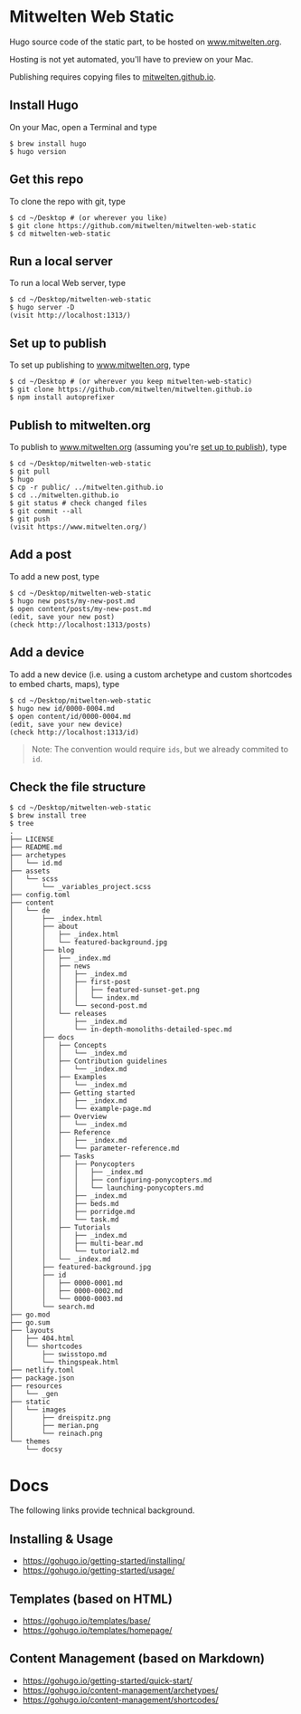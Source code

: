 # Mitwelten Web Static
Hugo source code of the static part, to be hosted on www.mitwelten.org.

Hosting is not yet automated, you'll have to preview on your Mac.

Publishing requires copying files to [mitwelten.github.io](https://github.com/mitwelten/mitwelten.github.io).

## Install Hugo
On your Mac, open a Terminal and type

```
$ brew install hugo
$ hugo version
```

## Get this repo
To clone the repo with git, type

```
$ cd ~/Desktop # (or wherever you like)
$ git clone https://github.com/mitwelten/mitwelten-web-static
$ cd mitwelten-web-static
```

## Run a local server
To run a local Web server, type

```
$ cd ~/Desktop/mitwelten-web-static
$ hugo server -D
(visit http://localhost:1313/)
```

## Set up to publish
To set up publishing to www.mitwelten.org, type

```
$ cd ~/Desktop # (or wherever you keep mitwelten-web-static)
$ git clone https://github.com/mitwelten/mitwelten.github.io
$ npm install autoprefixer
```

## Publish to mitwelten.org
To publish to www.mitwelten.org (assuming you're [set up to publish](#set-up-to-publish)), type

```
$ cd ~/Desktop/mitwelten-web-static
$ git pull
$ hugo
$ cp -r public/ ../mitwelten.github.io
$ cd ../mitwelten.github.io
$ git status # check changed files
$ git commit --all
$ git push
(visit https://www.mitwelten.org/)
```

## Add a post
To add a new post, type

```
$ cd ~/Desktop/mitwelten-web-static
$ hugo new posts/my-new-post.md
$ open content/posts/my-new-post.md
(edit, save your new post)
(check http://localhost:1313/posts)
```

## Add a device
To add a new device (i.e. using a custom archetype and custom shortcodes to embed charts, maps), type

```
$ cd ~/Desktop/mitwelten-web-static
$ hugo new id/0000-0004.md
$ open content/id/0000-0004.md
(edit, save your new device)
(check http://localhost:1313/id)
```
> Note: The convention would require `ids`, but we already commited to `id`.

## Check the file structure
```
$ cd ~/Desktop/mitwelten-web-static
$ brew install tree
$ tree
.
├── LICENSE
├── README.md
├── archetypes
│   └── id.md
├── assets
│   └── scss
│       └── _variables_project.scss
├── config.toml
├── content
│   └── de
│       ├── _index.html
│       ├── about
│       │   ├── _index.html
│       │   └── featured-background.jpg
│       ├── blog
│       │   ├── _index.md
│       │   ├── news
│       │   │   ├── _index.md
│       │   │   ├── first-post
│       │   │   │   ├── featured-sunset-get.png
│       │   │   │   └── index.md
│       │   │   └── second-post.md
│       │   └── releases
│       │       ├── _index.md
│       │       └── in-depth-monoliths-detailed-spec.md
│       ├── docs
│       │   ├── Concepts
│       │   │   └── _index.md
│       │   ├── Contribution guidelines
│       │   │   └── _index.md
│       │   ├── Examples
│       │   │   └── _index.md
│       │   ├── Getting started
│       │   │   ├── _index.md
│       │   │   └── example-page.md
│       │   ├── Overview
│       │   │   └── _index.md
│       │   ├── Reference
│       │   │   ├── _index.md
│       │   │   └── parameter-reference.md
│       │   ├── Tasks
│       │   │   ├── Ponycopters
│       │   │   │   ├── _index.md
│       │   │   │   ├── configuring-ponycopters.md
│       │   │   │   └── launching-ponycopters.md
│       │   │   ├── _index.md
│       │   │   ├── beds.md
│       │   │   ├── porridge.md
│       │   │   └── task.md
│       │   ├── Tutorials
│       │   │   ├── _index.md
│       │   │   ├── multi-bear.md
│       │   │   └── tutorial2.md
│       │   └── _index.md
│       ├── featured-background.jpg
│       ├── id
│       │   ├── 0000-0001.md
│       │   ├── 0000-0002.md
│       │   └── 0000-0003.md
│       └── search.md
├── go.mod
├── go.sum
├── layouts
│   ├── 404.html
│   └── shortcodes
│       ├── swisstopo.md
│       └── thingspeak.html
├── netlify.toml
├── package.json
├── resources
│   └── _gen
├── static
│   └── images
│       ├── dreispitz.png
│       ├── merian.png
│       └── reinach.png
└── themes
    └── docsy

```

# Docs
The following links provide technical background.

## Installing & Usage
* https://gohugo.io/getting-started/installing/
* https://gohugo.io/getting-started/usage/

## Templates (based on HTML)
* https://gohugo.io/templates/base/
* https://gohugo.io/templates/homepage/

## Content Management (based on Markdown)
* https://gohugo.io/getting-started/quick-start/
* https://gohugo.io/content-management/archetypes/
* https://gohugo.io/content-management/shortcodes/
